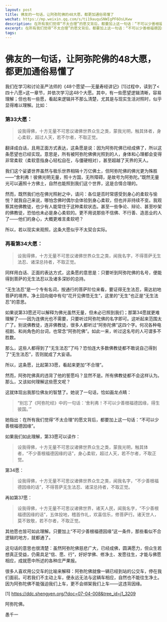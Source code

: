 ```yaml
---
layout: post
title: 佛友的一句话，让阿弥陀佛的48大愿，都更加通俗易懂了
wechat: https://mp.weixin.qq.com/s/ti19auquSNWIgPF6OsLKww
description: 在所有我们觉得“不太合理”的愿文背后，都要加上这一句话：“不可以少善根福德因缘”
excerpt: 在所有我们觉得“不太合理”的愿文背后，都要加上这一句话：“不可以少善根福德因缘”
tags:
---
```


# 佛友的一句话，让阿弥陀佛的48大愿，都更加通俗易懂了

我们在学习和讨论圣严法师的《48个愿望──无量寿经讲记》[1]过程中，读到了<四十八愿>这一章节，并依次学习这48个大愿。其中，有一些愿望逻辑清晰，容易理解；但也有一些愿，看起来逻辑并不那么清楚，尤其是与现实生活对照时，似乎显得难以理解。比如：

### 第33大愿：

> 设我得佛，十方无量不可思议诸佛世界众生之类，蒙我光明，触其体者，身心柔软，超过人天，若不尔者，不取正觉。

翻译成白话，且用正面方式表达，这条愿是说：因为阿弥陀佛已经成佛了，所以这条愿望也已经实现。意思是，所有被阿弥陀佛佛光照到的人，身体和心理都会变得非常柔软（柔软意指身心轻松自在，与僵硬相对），甚至超越了天界的天人。

我们这个娑婆世界虽然与极乐世界相隔十万亿佛土，但阿弥陀佛的佛光更为殊胜——“舍利弗！彼佛光明无量，照十方国，无所障碍，是故号为阿弥陀。”既然无量光可以遍照十方佛土，自然也能照到我们这个世界，这是合情合理的。

然而，既然我们也在佛光照射之中，请问：各位是否时常感受到身心的柔软与愉悦？就我自己来说，哪怕念佛时偶尔会体验到身心柔软，但也并非持续不变。我观察其他佛教徒，也少有人能常住于这种柔软状态。甚至一些争论、辩论、甚至吵架的佛教徒，恐怕也未必是身心柔软的。更不用说那些不信佛、不行善、造恶业的人了——他们的身心，大概更难言柔软吧？

所以，若以现实来观照，这条大愿似乎不太契合实际。

### 再看第34大愿：

> 设我得佛，十方无量不可思议诸佛世界众生之类，闻我名字，不得菩萨无生法忍、诸深总持者，不取正觉。

同样用白话、正面的表达方式，这条愿的意思是：只要听到阿弥陀佛的名号，便能得到菩萨的无生法忍以及诸多深妙的总持。

“无生法忍”是一个专有名词，按通行的菩萨阶位来看，要证得无生法忍，需达初地菩萨的境界。净土回向偈中有句“花开见佛悟无生”，这里的“无生”也正是“无生法忍”的意思。

如果说第33愿还可以解释为佛光虽然无量，但未必已照到我们；那第34愿就更难理解了——因为连佛光也不需要，只要听过阿弥陀佛的名字即可。这听起来范围太广了。别说佛教徒，连非佛教徒，很多人都听过“阿弥陀佛”这四个字。何况各种电视剧、和尚角色的台词，也常念“阿弥陀佛”。如此一来，听过这名号的人可谓多不胜数。

那么，这些人都得到了“无生法忍”了吗？恐怕连大多数佛教徒都不敢说自己得到了“无生法忍”，否则就成了大妄语。

所以，这条愿，比起第33愿，看起来更加“不合理”。

然而，阿弥陀佛真的违背了他的誓愿吗？显然不是。所有佛教徒都不会这样认为。那么，又该如何理解这些愿文呢？

这就体现出我那位佛友的智慧了。她说了一句话，恰如画龙点睛：

> “别忘了《阿弥陀经》中的一句话：‘舍利弗！不可以少善根福德因缘，得生彼国。’”

她指出：在所有我们觉得“不太合理”的愿文背后，都要加上这一句话：“不可以少善根福德因缘”。

如果我们如此理解，第33愿可以读作：

> 设我得佛，十方无量不可思议诸佛世界众生之类，蒙我光明，触其体者，“不少善根福德因缘的话”，身心柔软，超过人天，若不尔者，不取正觉。

第34愿：

> 设我得佛，十方无量不可思议诸佛世界众生之类，闻我名字，“不少善根福德因缘的话”，不得菩萨无生法忍、诸深总持者，不取正觉。

再如第37愿：

> 设我得佛，十方无量不可思议诸佛世界，诸天人民，闻我名字，“不少善根福德因缘的话”，五体投地，稽首作礼，欢喜信乐，修菩萨行。诸天世人，莫不致敬，若不尔者，不取正觉。

其他愿也皆可如此理解。只要加上“不可少善根福德因缘”这一条件，那些看似不合逻辑的地方，就都通了。

这句话的意思也很清楚：虽然阿弥陀佛慈悲广大，已经成佛，圆满愿力，但众生若想真正受益，仍需具足“信、愿、行”，好好学佛、修净土、发愿往生，才能与佛愿相应，成就愿中所述的各种庄严果报。

很多人喜欢用公交车的比喻来解释：阿弥陀佛就像一辆已经到站的公交车，停在我们面前。可若我们不主动上车，便永远无法与这辆车相应，自然也不能往生净土。因为阿弥陀佛不能强迫我们上车，更不会绑架我们上车——这违背因缘。

[1] https://ddc.shengyen.org/?doc=07-04-008&tree_id=j1_3209

阿弥陀佛。

愚千一
